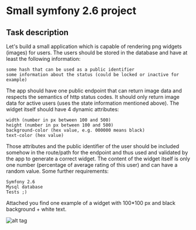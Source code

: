 Small symfony 2.6 project
===============

Task description
-----------------

 Let's build a small application which is capable of rendering png widgets (images) for users. The users should be stored in the database and have at least the following information:

    some hash that can be used as a public identifier
    some information about the status (could be locked or inactive for example)

The app should have one public endpoint that can return image data and respects the semantics of http status codes. It should only return image data for active users (uses the state information mentioned above). The widget itself should have 4 dynamic attributes:

    width (number in px between 100 and 500)
    height (number in px between 100 and 500)
    background-color (hex value, e.g. 000000 means black)
    text-color (hex value)

Those attributes and the public identifier of the user should be included somehow in the route/path for the endpoint and thus used and validated by the app to generate a correct widget. The content of the widget itself is only one number (percentage of average rating of this user) and can have a random value. 
Some further requirements:

    Symfony 2.6
    Mysql database
    Tests ;)

Attached you find one example of a widget with 100*100 px and black background + white text.

![alt tag](https://github.com/dmaicher/ca-widget-rendering-task/blob/master/widget_example.png)
